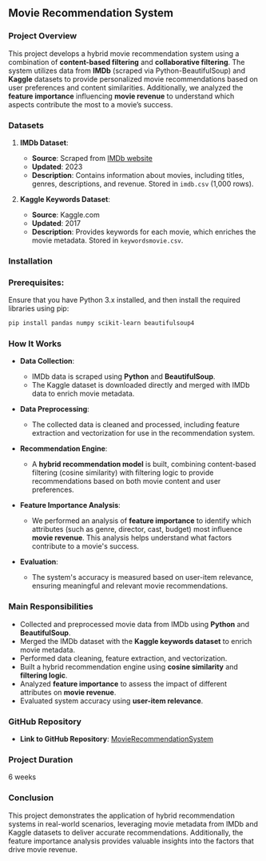 ## **Movie Recommendation System**

### **Project Overview**

This project develops a hybrid movie recommendation system using a combination of **content-based filtering** and **collaborative filtering**. The system utilizes data from **IMDb** (scraped via Python-BeautifulSoup) and **Kaggle** datasets to provide personalized movie recommendations based on user preferences and content similarities. Additionally, we analyzed the **feature importance** influencing **movie revenue** to understand which aspects contribute the most to a movie’s success.

### **Datasets**

1. **IMDb Dataset**:

   * **Source**: Scraped from [IMDb website](https://www.imdb.com/list/ls098063263/)
   * **Updated**: 2023
   * **Description**: Contains information about movies, including titles, genres, descriptions, and revenue. Stored in `imdb.csv` (1,000 rows).

2. **Kaggle Keywords Dataset**:

   * **Source**: Kaggle.com
   * **Updated**: 2017
   * **Description**: Provides keywords for each movie, which enriches the movie metadata. Stored in `keywordsmovie.csv`.

### **Installation**

### Prerequisites:

Ensure that you have Python 3.x installed, and then install the required libraries using pip:

```bash
pip install pandas numpy scikit-learn beautifulsoup4
```

### **How It Works**

* **Data Collection**:

  * IMDb data is scraped using **Python** and **BeautifulSoup**.
  * The Kaggle dataset is downloaded directly and merged with IMDb data to enrich movie metadata.

* **Data Preprocessing**:

  * The collected data is cleaned and processed, including feature extraction and vectorization for use in the recommendation system.

* **Recommendation Engine**:

  * A **hybrid recommendation model** is built, combining content-based filtering (cosine similarity) with filtering logic to provide recommendations based on both movie content and user preferences.

* **Feature Importance Analysis**:

  * We performed an analysis of **feature importance** to identify which attributes (such as genre, director, cast, budget) most influence **movie revenue**. This analysis helps understand what factors contribute to a movie's success.

* **Evaluation**:

  * The system's accuracy is measured based on user-item relevance, ensuring meaningful and relevant movie recommendations.

### **Main Responsibilities**

* Collected and preprocessed movie data from IMDb using **Python** and **BeautifulSoup**.
* Merged the IMDb dataset with the **Kaggle keywords dataset** to enrich movie metadata.
* Performed data cleaning, feature extraction, and vectorization.
* Built a hybrid recommendation engine using **cosine similarity** and **filtering logic**.
* Analyzed **feature importance** to assess the impact of different attributes on **movie revenue**.
* Evaluated system accuracy using **user-item relevance**.

### **GitHub Repository**

* **Link to GitHub Repository**: [MovieRecommendationSystem]([https://github.com/yourusername/MovieRecommendationSystem](https://github.com/Quaangg/Recommendation-movie-system/))

### **Project Duration**

6 weeks

### **Conclusion**

This project demonstrates the application of hybrid recommendation systems in real-world scenarios, leveraging movie metadata from IMDb and Kaggle datasets to deliver accurate recommendations. Additionally, the feature importance analysis provides valuable insights into the factors that drive movie revenue.

